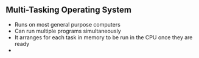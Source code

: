 ## Multi-Tasking Operating System
- Runs on most general purpose computers
- Can run multiple programs simultaneously
- It arranges for each task in memory to be run in the CPU once they are ready
- 